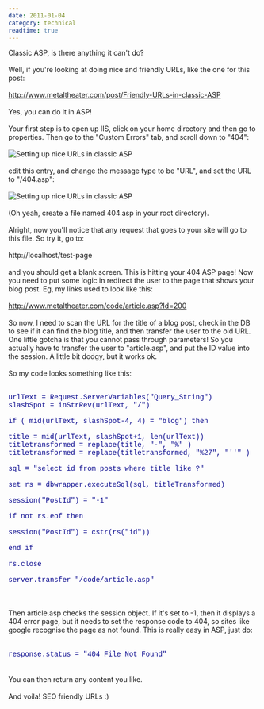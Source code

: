 ```yaml
---
date: 2011-01-04
category: technical
readtime: true
---
```

Classic ASP, is there anything it can't do?<br /><br />Well, if you're looking at doing nice and friendly URLs, like the one for this post:<br /><br /><a href="http://www.metaltheater.com/post/Friendly-URLs-in-classic-ASP">http://www.metaltheater.com/post/Friendly-URLs-in-classic-ASP</a> <br /><br />Yes, you can do it in ASP!<br /><br />Your first step is to open up IIS, click on your home directory and then go to properties. Then go to the "Custom Errors" tab, and scroll down to "404":<br /><br /><img src="https://static.lachlanbarclay.net/pics/404.png" style='float: none' alt="Setting up nice URLs in classic ASP" /><br /><br />edit this entry, and change the message type to be "URL", and set the URL to "/404.asp":<br /><br /><img src="https://static.lachlanbarclay.net/pics/404b.png" style='float: none' alt="Setting up nice URLs in classic ASP" /><br /><br />(Oh yeah, create a file named 404.asp in your root directory).<br /><br />Alright, now you'll notice that any request that goes to your site will go to this file. So try it, go to:<br /><br />http://localhost/test-page<br /><br />and you should get a blank screen. This is hitting your 404 ASP page! Now you need to put some logic in redirect the user to the page that shows your blog post. Eg, my links used to look like this:<br /><br />http://www.metaltheater.com/code/article.asp?Id=200<br /><br />So now, I need to scan the URL for the title of a blog post, check in the DB to see if it can find the blog title, and then transfer the user to the old URL. One little gotcha is that you cannot pass through parameters! So you actually have to transfer the user to "article.asp", and put the ID value into the session. A little bit dodgy, but it works ok.<br /><br />So my code looks something like this:<br /><font face="courier" color="darkblue"><br /><br />urlText = Request.ServerVariables("Query_String")<br />slashSpot = inStrRev(urlText, "/")<br /><br />if ( mid(urlText, slashSpot-4, 4) = "blog") then<br /><br />title = mid(urlText, slashSpot+1, len(urlText))<br />titletransformed = replace(title, "-", "%" )<br />titletransformed = replace(titletransformed, "%27", "''" )<br />		<br />sql = "select id from posts where title like ?" <br />	<br />set rs = dbwrapper.executeSql(sql, titleTransformed)<br /><br />session("PostId") = "-1"<br />		<br />if not rs.eof then<br /><br />session("PostId") = cstr(rs("id"))<br /><br />end if<br /><br />rs.close<br /><br />server.transfer "/code/article.asp"<br /><br /></font><br /><br />Then article.asp checks the session object. If it's set to -1, then it displays a 404 error page, but it needs to set the response code to 404, so sites like google recognise the page as not found. This is really easy in ASP, just do:<br /><br /><font face="courier" color="darkblue"><br />response.status = "404 File Not Found"<br /></font><br /><br />You can then return any content you like. <br /><br />And voila! SEO friendly URLs :)